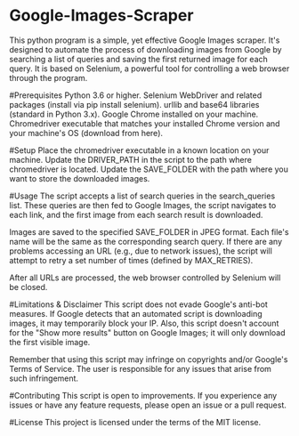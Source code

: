 # Google-Images-Scraper

This python program is a simple, yet effective Google Images scraper. It's designed to automate the process of downloading images from Google by searching a list of queries and saving the first returned image for each query. It is based on Selenium, a powerful tool for controlling a web browser through the program.

#Prerequisites
Python 3.6 or higher.
Selenium WebDriver and related packages (install via pip install selenium).
urllib and base64 libraries (standard in Python 3.x).
Google Chrome installed on your machine.
Chromedriver executable that matches your installed Chrome version and your machine's OS (download from here).

#Setup
Place the chromedriver executable in a known location on your machine.
Update the DRIVER_PATH in the script to the path where chromedriver is located.
Update the SAVE_FOLDER with the path where you want to store the downloaded images.

#Usage
The script accepts a list of search queries in the search_queries list. These queries are then fed to Google Images, the script navigates to each link, and the first image from each search result is downloaded.

Images are saved to the specified SAVE_FOLDER in JPEG format. Each file's name will be the same as the corresponding search query. If there are any problems accessing an URL (e.g., due to network issues), the script will attempt to retry a set number of times (defined by MAX_RETRIES).

After all URLs are processed, the web browser controlled by Selenium will be closed.

#Limitations & Disclaimer
This script does not evade Google's anti-bot measures. If Google detects that an automated script is downloading images, it may temporarily block your IP. Also, this script doesn't account for the "Show more results" button on Google Images; it will only download the first visible image.

Remember that using this script may infringe on copyrights and/or Google's Terms of Service. The user is responsible for any issues that arise from such infringement.

#Contributing
This script is open to improvements. If you experience any issues or have any feature requests, please open an issue or a pull request.

#License
This project is licensed under the terms of the MIT license.
